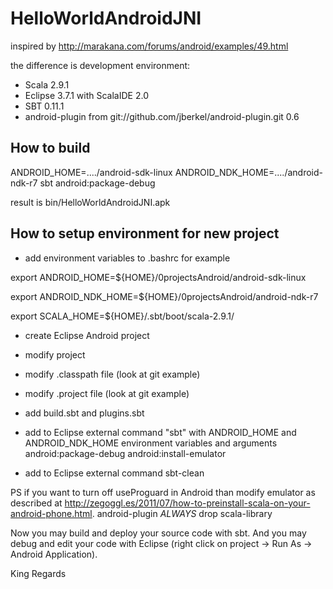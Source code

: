 HelloWorldAndroidJNI
====================

inspired by http://marakana.com/forums/android/examples/49.html

the difference is development environment:

* Scala 2.9.1
* Eclipse 3.7.1 with ScalaIDE 2.0
* SBT 0.11.1
* android-plugin from git://github.com/jberkel/android-plugin.git 0.6

How to build
------------

ANDROID_HOME=..../android-sdk-linux ANDROID_NDK_HOME=..../android-ndk-r7 sbt android:package-debug

result is bin/HelloWorldAndroidJNI.apk

How to setup environment for new project
----------------------------------------

* add environment variables to .bashrc for example

export ANDROID_HOME=${HOME}/0projectsAndroid/android-sdk-linux

export ANDROID_NDK_HOME=${HOME}/0projectsAndroid/android-ndk-r7

export SCALA_HOME=${HOME}/.sbt/boot/scala-2.9.1/

* create Eclipse Android project

* modify project

 * modify .classpath file (look at git example)

 * modify .project file (look at git example)

* add build.sbt and plugins.sbt

* add to Eclipse external command "sbt" with ANDROID_HOME and ANDROID_NDK_HOME environment variables and arguments android:package-debug android:install-emulator

* add to Eclipse external command sbt-clean

PS if you want to turn off useProguard in Android than modify emulator as described at http://zegoggl.es/2011/07/how-to-preinstall-scala-on-your-android-phone.html. android-plugin _ALWAYS_ drop scala-library

Now you may build and deploy your source code with sbt. And you may debug and edit your code with Eclipse (right click on project -> Run As -> Android Application).

King Regards

